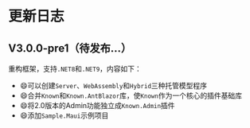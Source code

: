 ﻿# 更新日志

## V3.0.0-pre1（待发布...）

重构框架，支持`.NET8`和`.NET9`，内容如下：
- 😄可以创建`Server`、`WebAssembly`和`Hybrid`三种托管模型程序
- 😄合并`Known`和`Known.AntBlazor`库，使`Known`作为一个核心的插件基础库
- 😄将2.0版本的Admin功能独立成`Known.Admin`插件
- 😄添加`Sample.Maui`示例项目